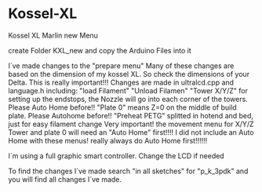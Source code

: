 # Kossel-XL
Kossel XL Marlin new Menu

create Folder KXL_new and copy the Arduino Files into it

I´ve made changes to the "prepare menu" Many of these changes are based on the dimension of
my kossel XL. So check the dimensions of your Delta. This is really important!!!
Changes are made in ultralcd.cpp and language.h
including:
"load Filament"
"Unload Filamen"
"Tower X/Y/Z" for setting up the endstops, the Nozzle will go into each corner of the towers. Please Auto Home before!!
"Plate 0" means Z=0 on the middle of build plate. Please Autohome before!!
"Preheat PETG" splitted in hotend and bed, just for easy filament change
Very important! the movement menu for X/Y/Z Tower and plate 0 will need an "Auto Home" first!!!! I did not include an Auto Home with these menus! really always do Auto Home first!!!!!!


I´m using a full graphic smart controller. Change the LCD if needed

To find the changes I´ve made search "in all sketches" for "p_k_3pdk" and you will find all changes I´ve made.
